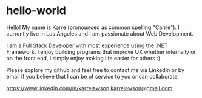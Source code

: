 # hello-world

Hello! My name is Karre (pronounced as common spelling "Carrie").
I currently live in Los Angeles and I am passionate about Web Development. 

I am a Full Stack Developer with most experience using the .NET Framework.
I enjoy building programs that improve UX whether internally or on the front end,
I simply enjoy making life easier for others :)

Please explore my github and feel free to contact me via LinkedIn or by email if you 
believe that I can be of service to you or can collaborate.

https://www.linkedin.com/in/karrelawson
karrelawson@gmail.com
